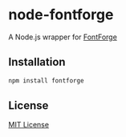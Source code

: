 node-fontforge
================================================================================

A Node.js wrapper for [FontForge](https://fontforge.github.io)

Installation
--------------------------------------------------------------------------------

```bash
npm install fontforge
```
 
License
--------------------------------------------------------------------------------

[MIT License](http://en.wikipedia.org/wiki/MIT_License)
